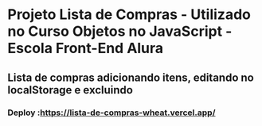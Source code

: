 # Projeto Lista de Compras - Utilizado no Curso Objetos no JavaScript - Escola Front-End Alura

## Lista de compras adicionando itens, editando no localStorage e excluindo 

### Deploy :https://lista-de-compras-wheat.vercel.app/
